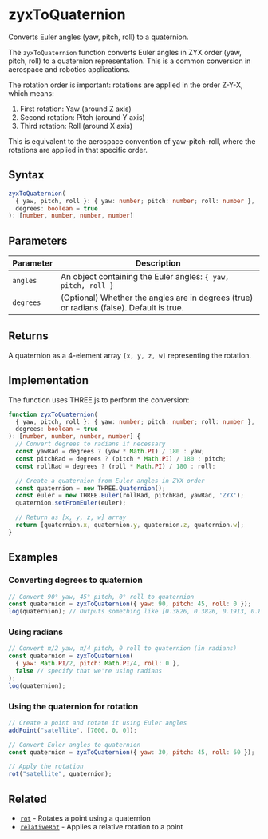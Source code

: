 # zyxToQuaternion

Converts Euler angles (yaw, pitch, roll) to a quaternion.

The `zyxToQuaternion` function converts Euler angles in ZYX order (yaw, pitch, roll) to a quaternion representation. This is a common conversion in aerospace and robotics applications.

The rotation order is important: rotations are applied in the order Z-Y-X, which means:
1. First rotation: Yaw (around Z axis)
2. Second rotation: Pitch (around Y axis)
3. Third rotation: Roll (around X axis)

This is equivalent to the aerospace convention of yaw-pitch-roll, where the rotations are applied in that specific order.

## Syntax

```typescript
zyxToQuaternion(
  { yaw, pitch, roll }: { yaw: number; pitch: number; roll: number },
  degrees: boolean = true
): [number, number, number, number]
```

## Parameters

| Parameter | Description |
|-----------|-------------|
| `angles`  | An object containing the Euler angles: `{ yaw, pitch, roll }` |
| `degrees` | (Optional) Whether the angles are in degrees (true) or radians (false). Default is true. |

## Returns

A quaternion as a 4-element array `[x, y, z, w]` representing the rotation.

## Implementation

The function uses THREE.js to perform the conversion:

```typescript
function zyxToQuaternion(
  { yaw, pitch, roll }: { yaw: number; pitch: number; roll: number },
  degrees: boolean = true
): [number, number, number, number] {
  // Convert degrees to radians if necessary
  const yawRad = degrees ? (yaw * Math.PI) / 180 : yaw;
  const pitchRad = degrees ? (pitch * Math.PI) / 180 : pitch;
  const rollRad = degrees ? (roll * Math.PI) / 180 : roll;

  // Create a quaternion from Euler angles in ZYX order
  const quaternion = new THREE.Quaternion();
  const euler = new THREE.Euler(rollRad, pitchRad, yawRad, 'ZYX');
  quaternion.setFromEuler(euler);

  // Return as [x, y, z, w] array
  return [quaternion.x, quaternion.y, quaternion.z, quaternion.w];
}
```

## Examples

### Converting degrees to quaternion

```javascript
// Convert 90° yaw, 45° pitch, 0° roll to quaternion
const quaternion = zyxToQuaternion({ yaw: 90, pitch: 45, roll: 0 });
log(quaternion); // Outputs something like [0.3826, 0.3826, 0.1913, 0.8269]
```

### Using radians

```javascript
// Convert π/2 yaw, π/4 pitch, 0 roll to quaternion (in radians)
const quaternion = zyxToQuaternion(
  { yaw: Math.PI/2, pitch: Math.PI/4, roll: 0 }, 
  false // specify that we're using radians
);
log(quaternion);
```

### Using the quaternion for rotation

```javascript
// Create a point and rotate it using Euler angles
addPoint("satellite", [7000, 0, 0]);

// Convert Euler angles to quaternion
const quaternion = zyxToQuaternion({ yaw: 30, pitch: 45, roll: 60 });

// Apply the rotation
rot("satellite", quaternion);
```

## Related

- [`rot`](/dsl/commands/rot) - Rotates a point using a quaternion
- [`relativeRot`](/dsl/commands/relativeRot) - Applies a relative rotation to a point
